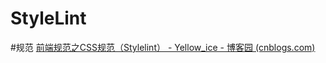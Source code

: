 # StyleLint

#规范
[前端规范之CSS规范（Stylelint） - Yellow_ice - 博客园 (cnblogs.com)](https://www.cnblogs.com/Yellow-ice/p/15346883.html)